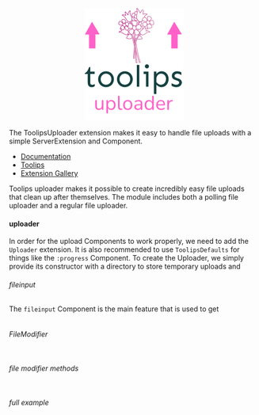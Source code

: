 <div align = "center"><img src = "https://github.com/ChifiSource/image_dump/blob/main/toolips/toolipsuploader.png" href = "https://toolips.app"></img></div>

The ToolipsUploader extension makes it easy to handle file uploads with a simple ServerExtension and Component.
- [Documentation](doc.toolips.app/extensions/toolips_base64)
- [Toolips](https://github.com/ChifiSource/Toolips.jl)
- [Extension Gallery](https://toolips.app/?page=gallery&selected=uploader)

Toolips uploader makes it possible to create incredibly easy file uploads that clean up after themselves. The module includes both a polling file uploader and a regular file uploader.
#### uploader
In order for the upload Components to work properly, we need to add the `Uploader` extension. It is also recommended to use `ToolipsDefaults` for things like the `:progress` Component. To create the Uploader, we simply provide its constructor with a directory to store temporary uploads and 
###### fileinput
The `fileinput` Component is the main feature that is used to get 
```julia
```
###### FileModifier
```julia
```
###### file modifier methods
```julia
```
###### full example
```julia
```
